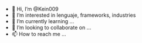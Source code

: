 - 👋 Hi, I’m @Kein009
- 👀 I’m interested in lenguaje, frameworks, industries
- 🌱 I’m currently learning ...
- 💞️ I’m looking to collaborate on ...
- 📫 How to reach me ...

<!---
Kein009/Kein009 is a ✨ special ✨ repository because its `README.md` (this file) appears on your GitHub profile.
You can click the Preview link to take a look at your changes.
--->
